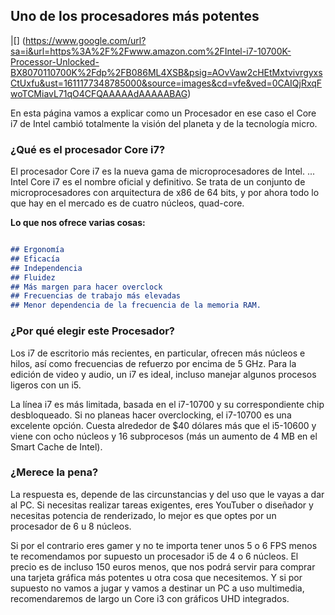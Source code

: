 ## Uno de los procesadores más potentes

|[] (https://www.google.com/url?sa=i&url=https%3A%2F%2Fwww.amazon.com%2FIntel-i7-10700K-Processor-Unlocked-BX8070110700K%2Fdp%2FB086ML4XSB&psig=AOvVaw2cHEtMxtvivrgyxsCtUxfu&ust=1611177348785000&source=images&cd=vfe&ved=0CAIQjRxqFwoTCMiavL71qO4CFQAAAAAdAAAAABAG)

En esta página vamos a explicar como un Procesador en ese caso el Core i7 de Intel cambió totalmente la visión del planeta y de la tecnología micro.


### ¿Qué es el procesador Core i7?

El procesador Core i7 es la nueva gama de microprocesadores de Intel. ... Intel Core i7 es el nombre oficial y definitivo. Se trata de un conjunto de microprocesadores con arquitectura de x86 de 64 bits, y por ahora todo lo que hay en el mercado es de cuatro núcleos, quad-core.

**Lo que nos ofrece varias cosas:**

```markdown

## Ergonomía
## Eficacía
## Independencia
## Fluidez
## Más margen para hacer overclock
## Frecuencias de trabajo más elevadas
## Menor dependencia de la frecuencia de la memoria RAM.

```

### ¿Por qué elegir este Procesador?
Los i7 de escritorio más recientes, en particular, ofrecen más núcleos e hilos, así como frecuencias de refuerzo por encima de 5 GHz. Para la edición de video y audio, un i7 es ideal, incluso manejar algunos procesos ligeros con un i5.

La línea i7 es más limitada, basada en el i7-10700 y su correspondiente chip desbloqueado. Si no planeas hacer overclocking, el i7-10700 es una excelente opción. Cuesta alrededor de $40 dólares más que el i5-10600 y viene con ocho núcleos y 16 subprocesos (más un aumento de 4 MB en el Smart Cache de Intel).

### ¿Merece la pena?

La respuesta es, depende de las circunstancias y del uso que le vayas a dar al PC. Si necesitas realizar tareas exigentes, eres YouTuber o diseñador y necesitas potencia de renderizado, lo mejor es que optes por un procesador de 6 u 8 núcleos.


Si por el contrario eres gamer y no te importa tener unos 5 o 6 FPS menos te recomendamos por supuesto un procesador i5 de 4 o 6 núcleos. El precio es de incluso 150 euros menos, que nos podrá servir para comprar una tarjeta gráfica más potentes u otra cosa que necesitemos. Y si por supuesto no vamos a jugar y vamos a destinar un PC a uso multimedia, recomendaremos de largo un Core i3 con gráficos UHD integrados.

